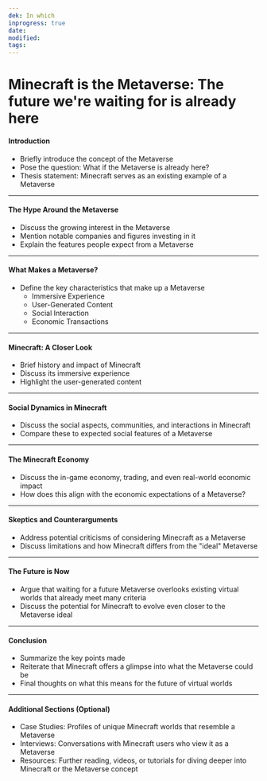 ```yaml
---
dek: In which
inprogress: true
date: 
modified: 
tags:
---
```


# Minecraft is the Metaverse: The future we're waiting for is already here

#### Introduction

- Briefly introduce the concept of the Metaverse
- Pose the question: What if the Metaverse is already here?
- Thesis statement: Minecraft serves as an existing example of a Metaverse

---

#### The Hype Around the Metaverse

- Discuss the growing interest in the Metaverse
- Mention notable companies and figures investing in it
- Explain the features people expect from a Metaverse

---

#### What Makes a Metaverse?

- Define the key characteristics that make up a Metaverse
    - Immersive Experience
    - User-Generated Content
    - Social Interaction
    - Economic Transactions

---

#### Minecraft: A Closer Look

- Brief history and impact of Minecraft
- Discuss its immersive experience
- Highlight the user-generated content

---

#### Social Dynamics in Minecraft

- Discuss the social aspects, communities, and interactions in Minecraft
- Compare these to expected social features of a Metaverse

---

#### The Minecraft Economy

- Discuss the in-game economy, trading, and even real-world economic impact
- How does this align with the economic expectations of a Metaverse?

---

#### Skeptics and Counterarguments

- Address potential criticisms of considering Minecraft as a Metaverse
- Discuss limitations and how Minecraft differs from the "ideal" Metaverse

---

#### The Future is Now

- Argue that waiting for a future Metaverse overlooks existing virtual worlds that already meet many criteria
- Discuss the potential for Minecraft to evolve even closer to the Metaverse ideal

---

#### Conclusion

- Summarize the key points made
- Reiterate that Minecraft offers a glimpse into what the Metaverse could be
- Final thoughts on what this means for the future of virtual worlds

---

#### Additional Sections (Optional)

- Case Studies: Profiles of unique Minecraft worlds that resemble a Metaverse
- Interviews: Conversations with Minecraft users who view it as a Metaverse
- Resources: Further reading, videos, or tutorials for diving deeper into Minecraft or the Metaverse concept
